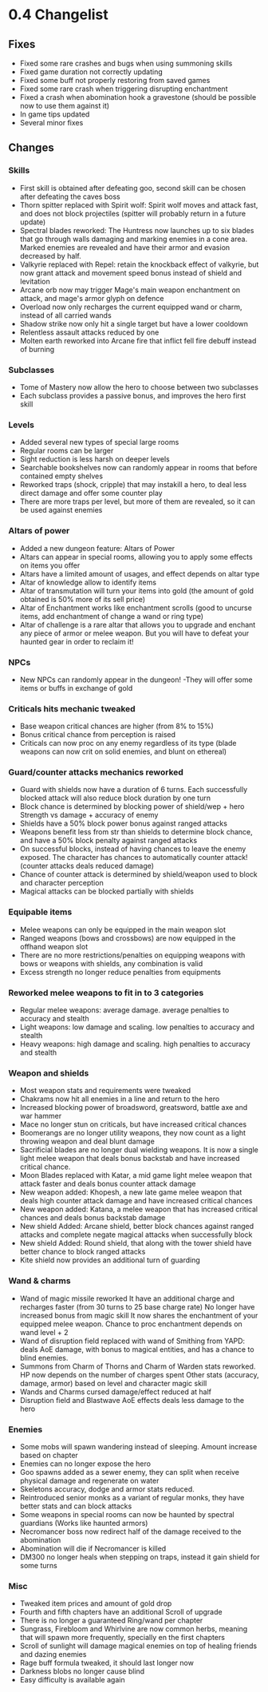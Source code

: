 # 0.4 Changelist

## Fixes
- Fixed some rare crashes and bugs when using summoning skills
- Fixed game duration not correctly updating
- Fixed some buff not properly restoring from saved games
- Fixed some rare crash when triggering disrupting enchantment
- Fixed a crash when abomination hook a gravestone (should be possible now to use them against it)
- In game tips updated
- Several minor fixes

## Changes

### Skills
- First skill is obtained after defeating goo, second skill can be chosen after defeating the caves boss
- Thorn spitter replaced with Spirit wolf: Spirit wolf moves and attack fast, and does not block projectiles (spitter will probably return in a future update)
- Spectral blades reworked: The Huntress now launches up to six blades that go through walls damaging and marking enemies in a cone area. Marked enemies are revealed and have their armor and evasion decreased by half.
- Valkyrie replaced with Repel: retain the knockback effect of valkyrie, but now grant attack and movement speed bonus instead of shield and levitation
- Arcane orb now may trigger Mage's main weapon enchantment on attack, and mage's armor glyph on defence
- Overload now only recharges the current equipped wand or charm, instead of all carried wands
- Shadow strike now only hit a single target but have a lower cooldown
- Relentless assault attacks reduced by one
- Molten earth reworked into Arcane fire that inflict fell fire debuff instead of burning

### Subclasses
- Tome of Mastery now allow the hero to choose between two subclasses
- Each subclass provides a passive bonus, and improves the hero first skill

### Levels
- Added several new types of special large rooms 
- Regular rooms can be larger
- Sight reduction is less harsh on deeper levels
- Searchable bookshelves now can randomly appear in rooms that before contained empty shelves
- Reworked traps (shock, cripple) that may instakill a hero, to deal less direct damage and offer some counter play
- There are more traps per level, but more of them are revealed, so it can be used against enemies

### Altars of power
- Added a new dungeon feature: Altars of Power
- Altars can appear in special  rooms, allowing you to apply some effects on items you offer
- Altars have a limited amount of usages, and effect depends on altar type
- Altar of knowledge allow to identify items
- Altar of transmutation will turn your items into gold (the amount of gold obtained is 50% more of its sell price)
- Altar of Enchantment works like enchantment scrolls (good to uncurse items, add enchantment of change a wand or ring type)
- Altar of challenge is a rare altar that allows you to upgrade and enchant any piece of armor or melee weapon. But you will have to defeat your haunted gear in order to reclaim it!

### NPCs
- New NPCs can randomly appear in the dungeon! 
-They will offer some items or buffs in exchange of gold

### Criticals hits mechanic tweaked
- Base weapon critical chances are higher (from 8% to 15%)
- Bonus critical chance from perception is raised
- Criticals can now proc on any enemy regardless of its type (blade weapons can now crit on solid enemies, and blunt on ethereal)

### Guard/counter attacks mechanics reworked
- Guard with shields now have a duration of 6 turns. Each successfully blocked attack will also reduce block duration by one turn
- Block chance is determined by blocking power of shield/wep + hero Strength vs damage + accuracy of enemy
- Shields have a 50% block power bonus against ranged attacks
- Weapons benefit less from str than shields to determine block chance, and have a 50% block penalty against ranged attacks
- On successful blocks, instead of having chances to leave the enemy exposed. The character has chances to automatically counter attack! (counter attacks deals reduced damage)
- Chance of counter attack is determined by shield/weapon used to block and character perception
- Magical attacks can be blocked partially with shields

### Equipable items
- Melee weapons can only be equipped in the main weapon slot
- Ranged weapons (bows and crossbows) are now equipped in the offhand weapon slot
- There are no more restrictions/penalties on equipping weapons with bows or weapons with shields, any combination is valid
- Excess strength no longer reduce penalties from equipments

### Reworked melee weapons to fit in to 3 categories
- Regular melee weapons: average damage. average penalties to accuracy and stealth
- Light weapons: low damage and scaling. low penalties to accuracy and stealth
- Heavy weapons: high damage and scaling. high penalties to accuracy and stealth

### Weapon and shields
- Most weapon stats and requirements were tweaked
- Chakrams now hit all enemies in a line and return to the hero
- Increased blocking power of broadsword, greatsword, battle axe and war hammer
- Mace no longer stun on criticals, but have increased critical chances
- Boomerangs are no longer utility weapons, they now count as a light throwing weapon and deal blunt damage
- Sacrificial blades are no longer dual wielding weapons. It is now a single light melee weapon that deals bonus backstab and have increased critical chance.
- Moon Blades replaced with Katar, a mid game light melee weapon that attack faster and deals bonus counter attack damage
- New weapon added: Khopesh, a new late game melee weapon that deals high counter attack damage and have increased critical chances
- New weapon added: Katana, a  melee weapon that has increased critical chances and deals bonus backstab damage
- New shield Added: Arcane shield, better block chances against ranged attacks and complete negate magical attacks when successfully block
- New shield Added: Round shield, that along with the tower shield have better chance to block ranged attacks
- Kite shield now provides an additional turn of guarding

### Wand & charms
- Wand of magic missile reworked
 It have an additional charge and recharges faster (from 30 turns to 25 base charge rate)
 No longer have increased bonus from magic skill
 It now shares the enchantment of your equipped melee weapon. Chance to proc enchantment depends on wand level + 2
- Wand of disruption field replaced with wand of Smithing from YAPD: deals AoE damage, with bonus to magical entities, and has a chance to blind enemies.
- Summons from Charm of Thorns and Charm of Warden stats reworked. HP now depends on the number of charges spent
 Other stats (accuracy, damage, armor) based on level and character magic skill
- Wands and Charms cursed damage/effect reduced at half
- Disruption field and Blastwave AoE effects deals less damage to the hero

### Enemies
- Some mobs will spawn wandering instead of sleeping. Amount increase based on chapter
- Enemies can no longer expose the hero
- Goo spawns added as a sewer enemy, they can split when receive physical damage and regenerate on water
- Skeletons accuracy, dodge and armor stats reduced.
- Reintroduced senior monks as a variant of regular monks, they have better stats and can block attacks
- Some weapons in special rooms can now be haunted by spectral guardians (Works like haunted armors)
- Necromancer boss now redirect half of the damage received to the abomination
- Abomination will die if Necromancer is killed
- DM300 no longer heals when stepping on traps, instead it gain shield for some turns

### Misc
- Tweaked item prices and amount of gold drop 
- Fourth and fifth chapters have an additional Scroll of upgrade 
- There is no longer a guaranteed Ring/wand per chapter 
- Sungrass, Firebloom and Whirlvine are now common herbs, meaning that will spawn more frequently, specially en the first chapters
- Scroll of sunlight will damage magical enemies on top of healing friends and dazing enemies
- Rage buff formula tweaked, it should last longer now 
- Darkness blobs no longer cause blind 
- Easy difficulty is available again 

